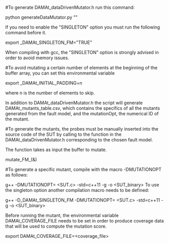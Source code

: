 #To generate DAMAt_dataDrivenMutator.h run this command:

python generateDataMutator.py  "<buffer data type>" <fault model>

If you need to enable the "SINGLETON" option you must run the following command before it.

export _DAMAt_SINGLETON_FM="TRUE"

When compiling with gcc, the "SINGLETON" option is strongly advised in order to avoid memory issues.

#To avoid mutating a certain number of elements at the beginning of the buffer array, you can set this environmental variable

export _DAMAt_INITIAL_PADDING=n

where n is the number of elements to skip.

In addition to DAMAt_dataDrivenMutator.h the script will generate DAMAt_mutants_table.csv, which contains the specifics of all the mutants generated from the fault model, and the mutationOpt, the numerical ID of the mutant.

#To generate the mutants, the probes must be manually inserted into the source code of the SUT by calling to the function in the DAMAt_dataDrivenMutator.h corresponding to the chosen fault model.

The function takes as input the buffer to mutate.

mutate_FM_<FaultModel>(&<buffer>)

#To generate a specific mutant, compile with the macro -DMUTATIONOPT as follows:

g++ -DMUTATIONOPT=<MutationOpt> <SUT.c> -std=c++11 -g -o <SUT_binary>
To use the singleton option another compilation macro needs to be defined:

g++ -D_DAMAt_SINGLETON_FM -DMUTATIONOPT=<MutationOpt> <SUT.c> -std=c++11 -g -o <SUT_binary>

Before running the mutant, the environmental variable DAMAt_COVERAGE_FILE
needs to be set in order to produce coverage data that will be used to compute the mutation score.

export DAMAt_COVERAGE_FILE=<coverage_file>

